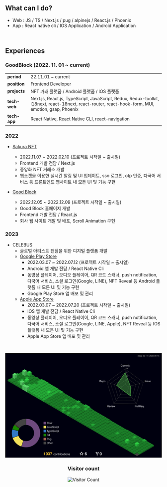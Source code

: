 <div>
  
## What can I do?  
- Web : JS / TS / Next.js / pug / alpinejs / React.js / Phoenix
- App : React native cli / IOS Application / Android Application

<br/>

## Experiences

### GoodBlock (2022. 11. 01 ~ current)
|             |                                                        |
|-------------|--------------------------------------------------------|
| **period**  | 22.11.01 ~ current                                       |
| **position**| Frontend Developer |
| **projects**| NFT 거래 플랫폼 / Android 플랫폼 / IOS 플랫폼 |
| **tech-web**| Next.js, React.js, TypeScript, JavaScript, Redux, Redux-toolkit, i18next, react-18next, react-router, react-hook-form, MUI, emotion, gsap, Phoenix |
| **tech-app**| React Native, React Native CLI, react-navigation |


### 2022
  - [Sakura NFT](https://sakuranft.io/)
    - 2022.11.07 ~ 2022.02.10 (프로젝트 시작일 ~ 출시일)
    - Frontend 개발 전담 / Next.js
    - 중앙화 NFT 거래소 개발
    - 웹소켓을 이용한 실시간 알림 및 UI 업데이트, sso 로그인, otp 인증, 다국어 서비스 등 프론트엔드 웹사이트 내 모든 UI 및 기능 구현

  - [Good Block](https://www.good-block.com/)
    - 2022.12.05 ~ 2022.12.09 (프로젝트 시작일 ~ 출시일)
    - Good Block 홈페이지 개발
    - Frontend 개발 전담 / React.js
    - 회사 웹 사이트 개발 및 배포, Scroll Animation 구현

### 2023
- CELEBUS
  - 글로벌 아티스트 팬덤을 위한 디지털 플랫폼 개발
  - [Google Play Store](https://play.google.com/store/apps/details?id=com.celebusapp)
    - 2022.03.07 ~ 2022.07.12 (프로젝트 시작일 ~ 출시일)
    - Android 앱 개발 전담 / React Native Cli
    - 동영상 플레이어, 오디오 플레이어, QR 코드 스캐너, push notification, 다국어 서비스, 소셜 로그인(Google, LINE), NFT Reveal 등 Android 플랫폼 내 모든 UI 및 기능 구현
    - Google Play Store 앱 배포 및 관리
  - [Apple App Store](https://apps.apple.com/kr/app/celebus/id6451138533)
    - 2022.03.07 ~ 2022.07.20 (프로젝트 시작일 ~ 출시일)
    - IOS 앱 개발 전담 / React Native Cli
    - 동영상 플레이어, 오디오 플레이어, QR 코드 스캐너, push notification, 다국어 서비스, 소셜 로그인(Google, LINE, Apple), NFT Reveal 등 IOS 플랫폼 내 모든 UI 및 기능 구현
    - Apple App Store 앱 배포 및 관리
  
<br/>

<!--  
<table align="center">
<tr>
<td valign="top">
<img src ="https://github-readme-stats.vercel.app/api?username=KKingmo&show_icons=true&count_private=true&theme=merko&hide_border=true&bg_color=00000000&title_color=39d353&icon_color=006d32&locale=kr">
</td>
<td valign="top">
<img src ="https://github-readme-stats.vercel.app/api/top-langs/?username=KKingmo&layout=compact&hide_border=true&theme=merko&bg_color=00000000&title_color=39d353&langs_count=8">
</td>
</tr>
</table>

<br/>
-->

<div align="center">

![](./profile-3d-contrib/profile-night-green.svg)

<h3>Visitor count</h3>

![Visitor Count](https://profile-counter.glitch.me/kkingmo/count.svg)

</div>


</div>

<!--
[![Hits](https://hits.seeyoufarm.com/api/count/incr/badge.svg?url=https%3A%2F%2Fgithub.com%2FKKingmo%2Fhit-counter&count_bg=%23555555&title_bg=%23555555&icon=github.svg&icon_color=%23FFFFFF&title=Views&edge_flat=false)](https://hits.seeyoufarm.com)
-->

<!--
### Tech Stack
<p>
<img alt="Javascript" src="https://img.shields.io/badge/JavaScript-F7DF1E?style=flat-square&logo=JavaScript&logoColor=000080"/>
<img alt="TypeScript" src="https://img.shields.io/badge/TypeScript-3178C6?style=flat-square&logo=TypeScript&logoColor=white"/>
<img alt="React" src="https://img.shields.io/badge/React-61DAFB?style=flat-square&logo=React&logoColor=white"/>
<img alt="ReactNative" src="https://img.shields.io/badge/React Native-61DAFB?style=flat-square&logo=React&logoColor=white"/>
<img alt="Nextjs" src="https://img.shields.io/badge/Next.js-000000?style=flat-square&logo=Next.js&logoColor=white"/>
<img alt="GraphQL" src="https://img.shields.io/badge/GraphQL-E10098?style=flat-square&logo=GraphQL&logoColor=white"/>
<img alt="HTML5" src="https://img.shields.io/badge/HTML5-E34F26?style=flat-square&logo=html5&logoColor=white"/>
<img alt="CSS3" src="https://img.shields.io/badge/CSS3-1572B6?style=flat-square&logo=css3&logoColor=white"/>
<img alt="StyledComponents" src="https://img.shields.io/badge/styled components-DB7093?style=flat-square&logo=styled-components&logoColor=white"/>
<img alt="Python" src="https://img.shields.io/badge/Python-3776AB?style=flat-square&logo=python&logoColor=white"/> 
<img alt="Pug" src="https://img.shields.io/badge/pug-A86454?style=flat-square&logo=pug&logoColor=white"/>
<img alt="Markdown" src="https://img.shields.io/badge/Markdown-000000?style=flat-square&logo=markdown&logoColor=white"/>
<img alt="Axios" src="https://img.shields.io/badge/Axios-5A29E4?style=flat-square&logo=Axios&logoColor=white"/>
<img alt="Cypress" src="https://img.shields.io/badge/Cypress-17202C?style=flat-square&logo=Cypress&logoColor=white"/> 
<img alt="Jest" src="https://img.shields.io/badge/Jest-C21325?style=flat-square&logo=Jest&logoColor=white"/> 
<img alt="RTL" src="https://img.shields.io/badge/RTL-E9113B?style=flat-square&logo=RTL&logoColor=white"/> 
<img alt="MUI" src="https://img.shields.io/badge/MUI-007FFF?style=flat-square&logo=MUI&logoColor=white"/> 
<img alt="AntDesign" src="https://img.shields.io/badge/AntDesign-0170FE?style=flat-square&logo=ant-design&logoColor=white"/> 
<img alt="ApolloClient" src="https://img.shields.io/badge/ApolloClient-311C87?style=flat-square&logo=apollographql&logoColor=white"/>
<img alt="ReactHookForm" src="https://img.shields.io/badge/React Hook Form-EC5990?style=flat-square&logo=react-hook-form&logoColor=white"/> 
<img alt="Recoil" src="https://img.shields.io/badge/Recoil-3578E5?style=flat-square&logo=recoil&logoColor=white"/>
<img alt="Redux" src="https://img.shields.io/badge/redux-764ABC?style=flat-square&logo=redux&logoColor=white"/>
<img alt="I18next" src="https://img.shields.io/badge/i18next-26A69A?style=flat-square&logo=i18next&logoColor=white"/>
<img alt="TailwindCSS" src="https://img.shields.io/badge/Tailwind CSS-06B6D4?style=flat-square&logo=tailwind-css&logoColor=white"/>
<img alt="Alpinejs" src="https://img.shields.io/badge/Alpine.js-8BC0D0?style=flat-square&logo=Alpine.js&logoColor=white"/>
<img alt="ReactRouter" src="https://img.shields.io/badge/React Router-CA4245?style=flat-square&logo=react-router&logoColor=white"/>
<img alt="Swiper" src="https://img.shields.io/badge/Swiper-6332F6?style=flat-square&logo=swiper&logoColor=white"/>
<img alt="Frida" src="https://img.shields.io/badge/Frida-EF6456?style=flat-square&logo=frida&logoColor=white"/>
</p>
-->

